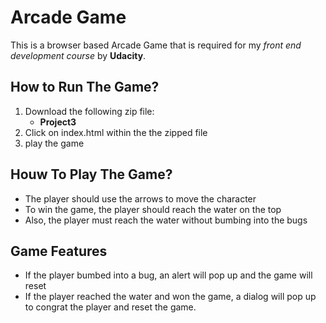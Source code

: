 # Arcade Game
This is a browser based Arcade Game that is required for my _front end development course_ by **Udacity**. 

## How to Run The Game?
1. Download the following zip file:
   * **Project3**    
2. Click on index.html within the the zipped file 
3. play the game

## Houw To Play The Game?
* The player should use the arrows to move the character 
* To win the game, the player should reach the water on the top 
* Also, the player must reach the water without bumbing into the bugs

## Game Features
* If the player bumbed into a bug, an alert will pop up and the game will reset
* If the player reached the water and won the game, a dialog will pop up to congrat the player and reset the game.
